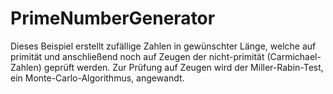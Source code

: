 # PrimeNumberGenerator
Dieses Beispiel erstellt zufällige Zahlen in gewünschter Länge, welche auf primität und anschließend noch auf Zeugen der nicht-primität (Carmichael-Zahlen) geprüft werden.
Zur Prüfung auf Zeugen wird der Miller-Rabin-Test, ein Monte-Carlo-Algorithmus, angewandt.